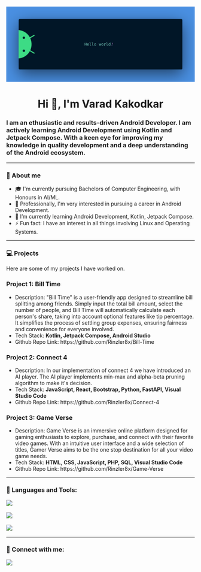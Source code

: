 ![Masterhead](https://github.com/Rinzler8x/Rinzler8x/blob/main/banner.png)
<h1 align="center">Hi 👋, I'm Varad Kakodkar</h1>
<h3>I am an ethusiastic and results-driven Android Developer. I am actively learning Android Development using Kotlin and Jetpack Compose. With a keen eye for improving my knowledge in quality development and a deep understanding of the Android ecosystem.</h3>
<hr>
<h3>🚀 About me</h3>
<ul>
  <li>🎓 I'm currently pursuing Bachelors of Computer Engineering, with Honours in AI/ML.</li>
  <li>💼 Professionally, I'm very interested in pursuing a career in Android Development.</li>
  <li>🌱 I’m currently learning Android Development, Kotlin, Jetpack Compose.</li>
  <li>⚡ Fun fact: I have an interest in all things involving Linux and Operating Systems.</li>
</ul>
<hr>
<h3 align="left">💻 Projects</h3>
<p>Here are some of my projects I have worked on.</p>
<h3 align="left">Project 1: Bill Time</h3>
<ul>
  <li>Description: "Bill Time" is a user-friendly app designed to streamline bill splitting among friends. Simply input the total bill amount, select the number of people, and Bill Time will automatically calculate each person's share, taking into account optional features like tip percentage. It simplifies the process of settling group expenses, ensuring fairness and convenience for everyone involved. </li>
  <li>Tech Stack: <b>Kotlin, Jetpack Compose, Android Studio</b></li>
  <li>Github Repo Link: https://github.com/Rinzler8x/Bill-Time</li>
</ul>
<h3 align="left">Project 2: Connect 4</h3>
<ul>
  <li>Description: In our implementation of connect 4 we have introduced an AI player. The AI player implements min-max and alpha-beta pruning algorithm to make it's decision.</li>
  <li>Tech Stack: <b>JavaScript, React, Bootstrap, Python, FastAPI, Visual Studio Code</b></li>
  <li>Github Repo Link: https://github.com/Rinzler8x/Connect-4</li>
</ul>
<h3 align="left">Project 3: Game Verse</h3>
<ul>
  <li>Description: Game Verse is an immersive online platform designed for gaming enthusiasts to explore, purchase, and connect with their favorite video games. With an intuitive user interface and a wide selection of titles, Gamer Verse aims to be the one stop destination for all your video game needs.</li>
  <li>Tech Stack: <b>HTML, CSS, JavaScript, PHP, SQL, Visual Studio Code</b></li>
  <li>Github Repo Link: https://github.com/Rinzler8x/Game-Verse</li>
</ul>
<!-- <h3 align="left">Project 4: Fitness Logger</h3>
<ul>
  <li>Description: Fitness Logger is your comprehensive fitness companion designed to help you achieve your health and wellness goals effectively. Whether you're a seasoned gym-goer or just starting your fitness journey, Fitness Logger provides the tools and insights you need to stay on track and reach your milestones.</li>
  <li>Tech Stack: C++, Visual Studio</li>
  <li>Github Repo Link: https://github.com/Rinzler8x/Fitness-Logger</li>
</ul> -->
<p align="left"></a>
</p>
<hr>
<h3 align="left">🔧 Languages and Tools:</h3>
<p align="left">
  <a href="https://skillicons.dev">
    <img src="https://skillicons.dev/icons?i=kotlin,androidstudio,linux,bash,git,docker" />
  </a>
</p>
<p align="left">
  <a href="https://skillicons.dev">
    <img src="https://skillicons.dev/icons?i=py,fastapi,js,react,tailwind,vite" />
  </a>
</p>
<p align="left">
  <a href="https://skillicons.dev">
    <img src="https://skillicons.dev/icons?i=c,cpp,mysql,php,r,vscode" />
  </a>
</p>
<hr>
<h3 align="left">🔗 Connect with me:</h3>
<p align="left">
  <a href="https://skillicons.dev">
    <a href="https://www.linkedin.com/in/varad-kakodkar-1077b7221/" target="blank"><img src="https://skillicons.dev/icons?i=linkedin" /></a>
  </a>
</p>
